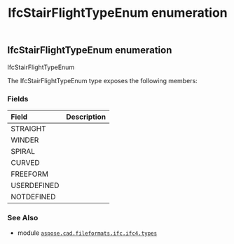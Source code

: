 ﻿---
title: IfcStairFlightTypeEnum enumeration
second_title: Aspose.CAD for Python via .NET API References
description: 
type: docs
weight: 3580
url: /python-net/aspose.cad.fileformats.ifc.ifc4.types/ifcstairflighttypeenum/
is_root: false
---

## IfcStairFlightTypeEnum enumeration

IfcStairFlightTypeEnum



The IfcStairFlightTypeEnum type exposes the following members:

### Fields
| Field | Description |
| :- | :- |
| STRAIGHT |  |
| WINDER |  |
| SPIRAL |  |
| CURVED |  |
| FREEFORM |  |
| USERDEFINED |  |
| NOTDEFINED |  |



### See Also
* module [`aspose.cad.fileformats.ifc.ifc4.types`](..)
